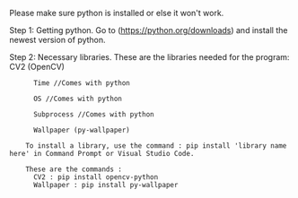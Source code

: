 Please make sure python is installed or else it won't work.

Step 1: Getting python.
        Go to (https://python.org/downloads) and install the newest version of python.

Step 2: Necessary libraries.
        These are the libraries needed for the program:
          CV2 (OpenCV)
          
          Time //Comes with python
          
          OS //Comes with python
          
          Subprocess //Comes with python
          
          Wallpaper (py-wallpaper)
          
        To install a library, use the command : pip install 'library name here' in Command Prompt or Visual Studio Code.

        These are the commands : 
          CV2 : pip install opencv-python
          Wallpaper : pip install py-wallpaper
